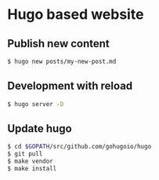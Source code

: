 # Hugo based website

## Publish new content

```bash
$ hugo new posts/my-new-post.md
```

## Development with reload

```bash
$ hugo server -D
```

## Update hugo

```bash
$ cd $GOPATH/src/github.com/gohugoio/hugo
$ git pull
$ make vendor
$ make install
```
